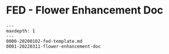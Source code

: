 # FED - Flower Enhancement Doc

```{toctree}
---
maxdepth: 1
---
0000-20200102-fed-template.md
0001-20220311-flower-enhancement-doc
```
